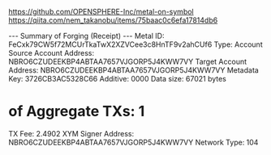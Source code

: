 https://github.com/OPENSPHERE-Inc/metal-on-symbol
https://qiita.com/nem_takanobu/items/75baac0c6efa17814db6

  --- Summary of Forging (Receipt) ---
  Metal ID: FeCxk79CW5f72MCUrTkaTwX2XZVCee3c8HnTF9v2ahCUf6
  Type: Account
  Source Account Address: NBRO6CZUDEEKBP4ABTAA7657VJGORP5J4KWW7VY
  Target Account Address: NBRO6CZUDEEKBP4ABTAA7657VJGORP5J4KWW7VY
  Metadata Key: 3726CB3AC5328C66
  Additive: 0000
  Data size: 67021 bytes
  # of Aggregate TXs: 1
  TX Fee: 2.4902 XYM
  Signer Address: NBRO6CZUDEEKBP4ABTAA7657VJGORP5J4KWW7VY
  Network Type: 104